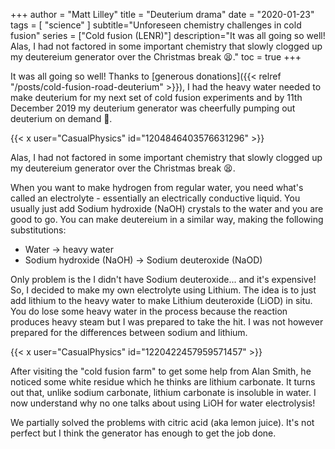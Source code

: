 +++
author = "Matt Lilley"
title = "Deuterium drama"
date = "2020-01-23"
tags = [
    "science"
]
subtitle="Unforeseen chemistry challenges in cold fusion"
series = ["Cold fusion (LENR)"]
description="It was all going so well! Alas, I had not factored in some important chemistry that slowly clogged up my deutereium generator over the Christmas break 😫."
toc = true
+++

It was all going so well! Thanks to [generous donations]({{< relref "/posts/cold-fusion-road-deuterium" >}}), I had the heavy water needed to make deuterium for my next set of cold fusion experiments and by 11th December 2019 my deuterium generator was cheerfully pumping out deuterium on demand 🥳.

{{< x user="CasualPhysics" id="1204846403576631296" >}}

Alas, I had not factored in some important chemistry that slowly clogged up my deutereium generator over the Christmas break 😫.

When you want to make hydrogen from regular water, you need what's called an electrolyte - essentially an electrically conductive liquid. You usually just add Sodium hydroxide (NaOH) crystals to the water and you are good to go. You can make deutereium in a similar way, making the following substitutions:
- Water → heavy water
- Sodium hydroxide (NaOH) → Sodium deuteroxide (NaOD)

Only problem is the I didn't have Sodium deuteroxide... and it's expensive! So, I decided to make my own electrolyte using Lithium. The idea is to just add lithium to the heavy water to make Lithium deuteroxide (LiOD) in situ. You do lose some heavy water in the process because the reaction produces heavy steam but I was prepared to take the hit. I was not however prepared for the differences between sodium and lithium.

{{< x user="CasualPhysics" id="1220422457959571457" >}}

 After visiting the "cold fusion farm" to get some help from Alan Smith, he noticed some white residue which he thinks are lithium carbonate. It turns out that, unlike sodium carbonate, lithium carbonate is insoluble in water. I now understand why no one talks about using LiOH for water electrolysis!

 We partially solved the problems with citric acid (aka lemon juice). It's not perfect but I think the generator has enough to get the job done.
